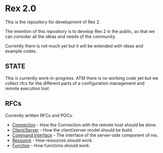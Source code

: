 # Rex 2.0

This is the repository for development of Rex 2. 

The intention of this repository is to develop Rex 2 in the public, so that we can consider all the ideas and needs of the community.

Currently there is not much yet but it will be extended with ideas and example codes.

## STATE

This is currently work-in-progress. ATM there is no working code yet but we collect rfcs for the different parts of a configuration management and remote execution tool.

## RFCs

Currently written RFCs and POCs.

* [Connection](doc/rfc/connection.md) - How the Connection with the remote host should be done.
* [Client/Server](doc/rfc/client_server.md) - How the client/server model should be build.
* [Command Interface](doc/rfc/command.md) - The interface of the server-side component of rex.
* [Resource](doc/rfc/resource.md) - How resources should work.
* [Function](doc/rfc/function.md) - How functions should work.



